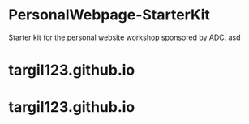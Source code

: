 # PersonalWebpage-StarterKit
Starter kit for the personal website workshop sponsored by ADC.
asd
# targil123.github.io
# targil123.github.io
